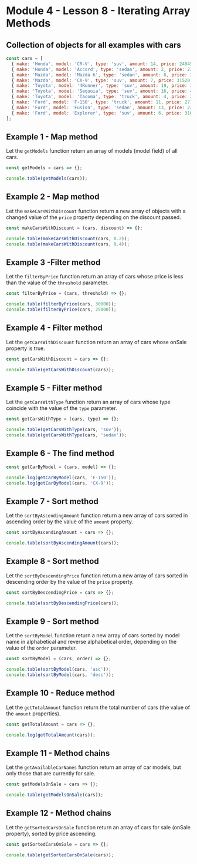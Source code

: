 # Module 4 - Lesson 8 - Iterating Array Methods

## Collection of objects for all examples with cars

```js
const cars = [
  { make: 'Honda', model: 'CR-V', type: 'suv', amount: 14, price: 24045, onSale: true },
  { make: 'Honda', model: 'Accord', type: 'sedan', amount: 2, price: 22455, onSale: true },
  { make: 'Mazda', model: 'Mazda 6', type: 'sedan', amount: 8, price: 24195, onSale: false },
  { make: 'Mazda', model: 'CX-9', type: 'suv', amount: 7, price: 31520, onSale: true },
  { make: 'Toyota', model: '4Runner', type: 'suv', amount: 19, price: 34210, onSale: false },
  { make: 'Toyota', model: 'Sequoia', type: 'suv', amount: 16, price: 45560, onSale: false },
  { make: 'Toyota', model: 'Tacoma', type: 'truck', amount: 4, price: 24320, onSale: true },
  { make: 'Ford', model: 'F-150', type: 'truck', amount: 11, price: 27110, onSale: true },
  { make: 'Ford', model: 'Fusion', type: 'sedan', amount: 13, price: 22120, onSale: true },
  { make: 'Ford', model: 'Explorer', type: 'suv', amount: 6, price: 31660, onSale: false }
];
```

## Example 1 - Map method

Let the `getModels` function return an array of models (model field) of all
cars.

```js
const getModels = cars => {};

console.table(getModels(cars));
```

## Example 2 - Map method

Let the `makeCarsWithDiscount` function return a new array of objects with a changed
value of the `price` property depending on the discount passed.

```js
const makeCarsWithDiscount = (cars, discount) => {};

console.table(makeCarsWithDiscount(cars, 0.2));
console.table(makeCarsWithDiscount(cars, 0.4));
```

## Example 3 -Filter method

Let the `filterByPrice` function return an array of cars whose price is less
than the value of the `threshold` parameter.

```js
const filterByPrice = (cars, threshold) => {};

console.table(filterByPrice(cars, 30000));
console.table(filterByPrice(cars, 25000));
```

## Example 4 - Filter method

Let the `getCarsWithDiscount` function return an array of cars whose
onSale property is true.

```js
const getCarsWithDiscount = cars => {};

console.table(getCarsWithDiscount(cars));
```

## Example 5 - Filter method

Let the `getCarsWithType` function return an array of cars whose type
coincide with the value of the `type` parameter.

```js
const getCarsWithType = (cars, type) => {};

console.table(getCarsWithType(cars, 'suv'));
console.table(getCarsWithType(cars, 'sedan'));
```

## Example 6 - The find method

```js
const getCarByModel = (cars, model) => {};

console.log(getCarByModel(cars, 'F-150'));
console.log(getCarByModel(cars, 'CX-9'));
```

## Example 7 - Sort method

Let the `sortByAscendingAmount` function return a new array of cars
sorted in ascending order by the value of the `amount` property.

```js
const sortByAscendingAmount = cars => {};

console.table(sortByAscendingAmount(cars));
```

## Example 8 - Sort method

Let the `sortByDescendingPrice` function return a new array of cars
sorted in descending order by the value of the `price` property.

```js
const sortByDescendingPrice = cars => {};

console.table(sortByDescendingPrice(cars));
```

## Example 9 - Sort method

Let the `sortByModel` function return a new array of cars sorted
by model name in alphabetical and reverse alphabetical order, depending on
the value of the `order` parameter.

```js
const sortByModel = (cars, order) => {};

console.table(sortByModel(cars, 'asc'));
console.table(sortByModel(cars, 'desc'));
```

## Example 10 - Reduce method

Let the `getTotalAmount` function return the total number of cars (the value
of the `amount` properties).

```js
const getTotalAmount = cars => {};

console.log(getTotalAmount(cars));
```

## Example 11 - Method chains

Let the `getAvailableCarNames` function return an array of car models, but 
only those that are currently for sale.

```js
const getModelsOnSale = cars => {};

console.table(getModelsOnSale(cars));
```

## Example 12 - Method chains


Let the `getSortedCarsOnSale` function return an array of cars for sale 
(onSale property), sorted by price ascending.

```js
const getSortedCarsOnSale = cars => {};

console.table(getSortedCarsOnSale(cars));
```
